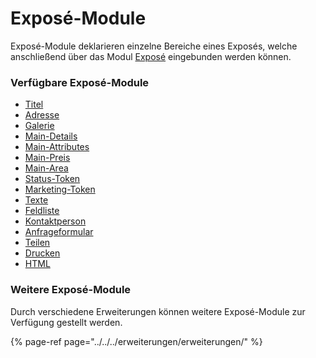 # Exposé-Module

Exposé-Module deklarieren einzelne Bereiche eines Exposés, welche anschließend über das Modul [Exposé](../../frontend-konfiguration/module/expose.md) eingebunden werden können.

### Verfügbare Exposé-Module

* [Titel](titel.md)
* [Adresse](adresse.md)
* [Galerie](galerie.md)
* [Main-Details](primaere-details.md)
* [Main-Attributes](primaere-attribute.md)
* [Main-Preis](primaerer-preis.md)
* [Main-Area](primaere-flaeche.md)
* [Status-Token](status-token.md)
* [Marketing-Token](marketing-token.md)
* [Texte](texte.md)
* [Feldliste](feldliste.md)
* [Kontaktperson](kontaktperson.md)
* [Anfrageformular](anfrageformular.md)
* [Teilen](teilen.md)
* [Drucken](drucken.md)
* [HTML](html.md)

### Weitere Exposé-Module

Durch verschiedene Erweiterungen können weitere Exposé-Module zur Verfügung gestellt werden.

{% page-ref page="../../../erweiterungen/erweiterungen/" %}



